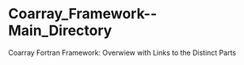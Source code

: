 # Coarray_Framework--Main_Directory
Coarray Fortran Framework: Overwiew with Links to the Distinct Parts
